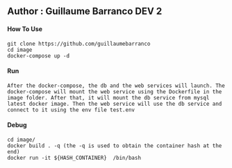 ## Author : Guillaume Barranco DEV 2

#### How To Use
	git clone https://github.com/guillaumebarranco
	cd image
	docker-compose up -d

#### Run
	After the docker-compose, the db and the web services will launch. The docker-compose will mount the web service using the Dockerfile in the image folder. After that, it will mount the db service from mysql latest docker image. Then the web service will use the db service and connect to it using the env file test.env

#### Debug
	cd image/
	docker build . -q (the -q is used to obtain the container hash at the end)
	docker run -it ${HASH_CONTAINER}  /bin/bash
